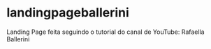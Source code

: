 # landingpageballerini
Landing Page feita seguindo o  tutorial do canal de YouTube: Rafaella Ballerini
